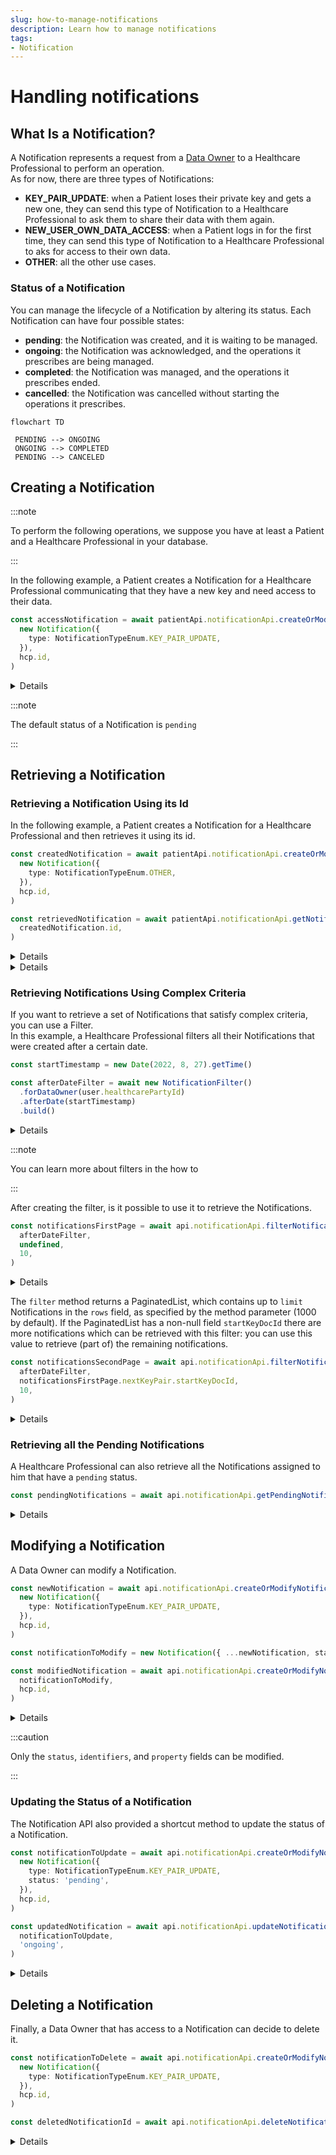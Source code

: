 ```yaml
---
slug: how-to-manage-notifications
description: Learn how to manage notifications
tags:
- Notification
---
```


# Handling notifications

## What Is a Notification?

A Notification represents a request from a [Data Owner](/sdks/glossary#data-owner) to a Healthcare Professional to perform 
an operation.  
As for now, there are three types of Notifications:

* **KEY_PAIR_UPDATE**: when a Patient loses their private key and gets a new one, they can send this type of Notification to a Healthcare Professional to ask them to share their data with them again.
* **NEW_USER_OWN_DATA_ACCESS**: when a Patient logs in for the first time, they can send this type of Notification to a Healthcare Professional to aks for access to their own data.
* **OTHER**: all the other use cases.

### Status of a Notification

You can manage the lifecycle of a Notification by altering its status. Each Notification can have four possible states:

* **pending**: the Notification was created, and it is waiting to be managed.
* **ongoing**: the Notification was acknowledged, and the operations it prescribes are being managed.
* **completed**: the Notification was managed, and the operations it prescribes ended.
* **cancelled**: the Notification was cancelled without starting the operations it prescribes.

```mermaid
flowchart TD
 
 PENDING --> ONGOING
 ONGOING --> COMPLETED
 PENDING --> CANCELED
```

## Creating a Notification

:::note

To perform the following operations, we suppose you have at least a Patient and a Healthcare Professional in your database.

:::

In the following example, a Patient creates a Notification for a Healthcare Professional communicating that they have a new
 key and need access to their data.

<!-- file://code-samples/how-to/manage-notifications/index.mts snippet:create a notification as patient-->
```typescript
const accessNotification = await patientApi.notificationApi.createOrModifyNotification(
  new Notification({
    type: NotificationTypeEnum.KEY_PAIR_UPDATE,
  }),
  hcp.id,
)
```

<!-- output://code-samples/how-to/manage-notifications/accessNotification.txt -->
<details>
</details>

:::note

The default status of a Notification is `pending`

:::

## Retrieving a Notification

### Retrieving a Notification Using its Id

In the following example, a Patient creates a Notification for a Healthcare Professional and then retrieves it using its
 id.

<!-- file://code-samples/how-to/manage-notifications/index.mts snippet:creates a notification, then retrieves it-->
```typescript
const createdNotification = await patientApi.notificationApi.createOrModifyNotification(
  new Notification({
    type: NotificationTypeEnum.OTHER,
  }),
  hcp.id,
)

const retrievedNotification = await patientApi.notificationApi.getNotification(
  createdNotification.id,
)
```

<!-- output://code-samples/how-to/manage-notifications/createdNotification.txt -->
<details>
</details>

<!-- output://code-samples/how-to/manage-notifications/retrievedNotification.txt -->
<details>
</details>

### Retrieving Notifications Using Complex Criteria

If you want to retrieve a set of Notifications that satisfy complex criteria, you can use a Filter.  
In this example, a Healthcare Professional filters all their Notifications that were created after a certain date.

<!-- file://code-samples/how-to/manage-notifications/index.mts snippet:creates after date filter-->
```typescript
const startTimestamp = new Date(2022, 8, 27).getTime()

const afterDateFilter = await new NotificationFilter()
  .forDataOwner(user.healthcarePartyId)
  .afterDate(startTimestamp)
  .build()
```

<!-- output://code-samples/how-to/manage-notifications/afterDateFilter.txt -->
<details>
</details>

:::note

You can learn more about filters in the how to

:::

After creating the filter, is it possible to use it to retrieve the Notifications.

<!-- file://code-samples/how-to/manage-notifications/index.mts snippet:gets the first page of results-->
```typescript
const notificationsFirstPage = await api.notificationApi.filterNotifications(
  afterDateFilter,
  undefined,
  10,
)
```

<!-- output://code-samples/how-to/manage-notifications/notificationsFirstPage.txt -->
<details>
</details>



The `filter` method returns a PaginatedList, which contains up to `limit` Notifications in the `rows` field, as specified by the method parameter (1000 by default).
If  the PaginatedList has a non-null field `startKeyDocId` there are more notifications which can be retrieved with this filter: you can use this value to retrieve (part of) the remaining notifications.

<!-- file://code-samples/how-to/manage-notifications/index.mts snippet:gets the second page of results-->
```typescript
const notificationsSecondPage = await api.notificationApi.filterNotifications(
  afterDateFilter,
  notificationsFirstPage.nextKeyPair.startKeyDocId,
  10,
)
```

<!-- output://code-samples/how-to/manage-notifications/notificationsSecondPage.txt -->
<details>
</details>


### Retrieving all the Pending Notifications

A Healthcare Professional can also retrieve all the Notifications assigned to him that have a `pending` status.

<!-- file://code-samples/how-to/manage-notifications/index.mts snippet:gets the pending notifications-->
```typescript
const pendingNotifications = await api.notificationApi.getPendingNotificationsAfter()
```

<!-- output://code-samples/how-to/manage-notifications/pendingNotifications.txt -->
<details>
</details>


## Modifying a Notification

A Data Owner can modify a Notification.

<!-- file://code-samples/how-to/manage-notifications/index.mts snippet:modifies a notification-->
```typescript
const newNotification = await api.notificationApi.createOrModifyNotification(
  new Notification({
    type: NotificationTypeEnum.KEY_PAIR_UPDATE,
  }),
  hcp.id,
)

const notificationToModify = new Notification({ ...newNotification, status: 'ongoing' })

const modifiedNotification = await api.notificationApi.createOrModifyNotification(
  notificationToModify,
  hcp.id,
)
```

<!-- output://code-samples/how-to/manage-notifications/modifiedNotification.txt -->
<details>
</details>


:::caution

Only the `status`, `identifiers`, and `property` fields can be modified.

:::

### Updating the Status of a Notification

The Notification API also provided a shortcut method to update the status of a Notification.

<!-- file://code-samples/how-to/manage-notifications/index.mts snippet:updates notification status-->
```typescript
const notificationToUpdate = await api.notificationApi.createOrModifyNotification(
  new Notification({
    type: NotificationTypeEnum.KEY_PAIR_UPDATE,
    status: 'pending',
  }),
  hcp.id,
)

const updatedNotification = await api.notificationApi.updateNotificationStatus(
  notificationToUpdate,
  'ongoing',
)
```

<!-- output://code-samples/how-to/manage-notifications/updatedNotification.txt -->
<details>
</details>


## Deleting a Notification

Finally, a Data Owner that has access to a Notification can decide to delete it.

<!-- file://code-samples/how-to/manage-notifications/index.mts snippet:deletes a notification-->
```typescript
const notificationToDelete = await api.notificationApi.createOrModifyNotification(
  new Notification({
    type: NotificationTypeEnum.KEY_PAIR_UPDATE,
  }),
  hcp.id,
)

const deletedNotificationId = await api.notificationApi.deleteNotification(notificationToDelete.id)
```

<!-- output://code-samples/how-to/manage-notifications/deletedNotificationId.txt -->
<details>
</details>

